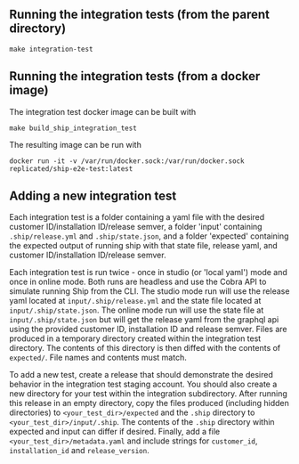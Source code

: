 ## Running the integration tests (from the parent directory)

```shell
make integration-test
```

## Running the integration tests (from a docker image)

The integration test docker image can be built with

```shell
make build_ship_integration_test
```

The resulting image can be run with

```shell
docker run -it -v /var/run/docker.sock:/var/run/docker.sock replicated/ship-e2e-test:latest
```

## Adding a new integration test

Each integration test is a folder containing a yaml file with the
desired customer ID/installation ID/release semver, a folder 'input' containing
`.ship/release.yml` and `.ship/state.json`, and a folder 'expected'
containing the expected output of running ship with that state file, release yaml,
and customer ID/installation ID/release semver.

Each integration test is run twice - once in studio (or 'local yaml') mode and once in online mode. 
Both runs are headless and use the Cobra API to simulate running Ship from the CLI.
The studio mode run will use the release yaml located at `input/.ship/release.yml` and the state file located at `input/.ship/state.json`.
The online mode run will use the state file at `input/.ship/state.json` but will get the release yaml from the graphql api using the provided customer ID, installation ID and release semver.
Files are produced in a temporary directory created within the integration test directory.
The contents of this directory is then diffed with the contents of `expected/`. 
File names and contents must match.

To add a new test, create a release that should demonstrate the desired behavior in the integration test staging account.
You should also create a new directory for your test within the integration subdirectory.
After running this release in an empty directory, copy the files produced (including hidden directories) to `<your_test_dir>/expected` and the `.ship` directory to `<your_test_dir>/input/.ship`.
The contents of the `.ship` directory within expected and input can differ if desired.
Finally, add a file `<your_test_dir>/metadata.yaml` and include strings for `customer_id`, `installation_id` and `release_version`.
